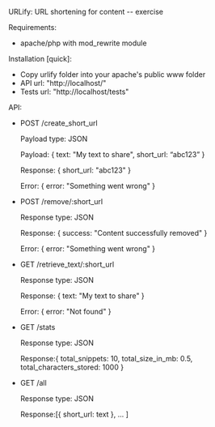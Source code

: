URLify: URL shortening for content -- exercise

Requirements:

- apache/php with mod_rewrite module

Installation [quick]:

- Copy urlify folder into your apache's public www folder
- API url: "http://localhost/"
- Tests url: "http://localhost/tests"

API:

*	POST /create_short_url

 	Payload type: JSON

 	Payload: { text: "My text to share", short_url: “abc123” }

	Response: { short_url: "abc123" }

	Error: { error: "Something went wrong" }


*	POST /remove/:short_url

 	Response type: JSON

	Response: { success: "Content successfully removed" }

	Error: { error: "Something went wrong" }


*	GET /retrieve_text/:short_url
	
	Response type: JSON

	Response: { text: "My text to share" }

    Error: { error: "Not found" }


* 	GET /stats

	Response type: JSON

	Response:{ total_snippets: 10, total_size_in_mb: 0.5, total_characters_stored: 1000 }


* 	GET /all

	Response type: JSON

	Response:[{ short_url: text }, ... ]
